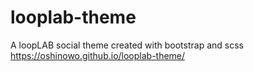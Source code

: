 # looplab-theme
A loopLAB social theme created with bootstrap and scss
https://oshinowo.github.io/looplab-theme/
